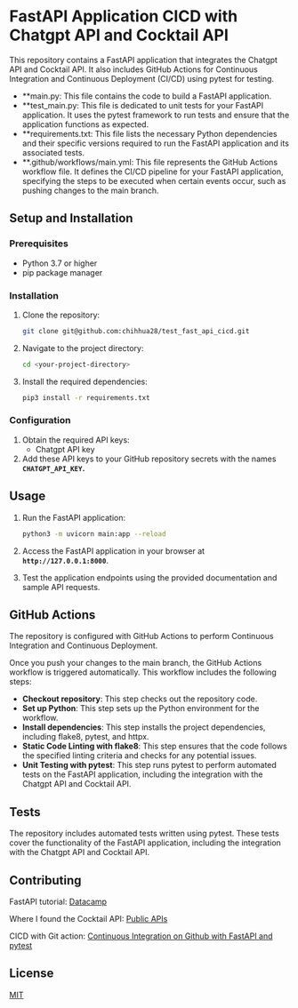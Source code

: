 # **FastAPI Application CICD with Chatgpt API and Cocktail API**

This repository contains a FastAPI application that integrates the Chatgpt API and Cocktail API. It also includes GitHub Actions for Continuous Integration and Continuous Deployment (CI/CD) using pytest for testing.

- **main.py: This file contains the code to build a FastAPI application. 
- **test_main.py: This file is dedicated to unit tests for your FastAPI application. It uses the pytest framework to run tests and ensure that the application functions as expected.
- **requirements.txt: This file lists the necessary Python dependencies and their specific versions required to run the FastAPI application and its associated tests.
- **.github/workflows/main.yml: This file represents the GitHub Actions workflow file. It defines the CI/CD pipeline for your FastAPI application, specifying the steps to be executed when certain events occur, such as pushing changes to the main branch.


## **Setup and Installation**

### **Prerequisites**

- Python 3.7 or higher
- pip package manager

### **Installation**

1. Clone the repository:
    
    ```bash
    git clone git@github.com:chihhua28/test_fast_api_cicd.git
    ```
    
2. Navigate to the project directory:
    
    ```bash
    cd <your-project-directory>
    ```
    
3. Install the required dependencies:
    
    ```bash
    pip3 install -r requirements.txt
    ```
    

### **Configuration**

1. Obtain the required API keys:
    - Chatgpt API key
2. Add these API keys to your GitHub repository secrets with the names **`CHATGPT_API_KEY`.**

## **Usage**

1. Run the FastAPI application:
    
    ```bash
    python3 -m uvicorn main:app --reload
    ```
    
2. Access the FastAPI application in your browser at **`http://127.0.0.1:8000`**.
3. Test the application endpoints using the provided documentation and sample API requests.

## **GitHub Actions**

The repository is configured with GitHub Actions to perform Continuous Integration and Continuous Deployment.

Once you push your changes to the main branch, the GitHub Actions workflow is triggered automatically. This workflow includes the following steps:

- **Checkout repository**: This step checks out the repository code.
- **Set up Python**: This step sets up the Python environment for the workflow.
- **Install dependencies**: This step installs the project dependencies, including flake8, pytest, and httpx.
- **Static Code Linting with flake8**: This step ensures that the code follows the specified linting criteria and checks for any potential issues.
- **Unit Testing with pytest**: This step runs pytest to perform automated tests on the FastAPI application, including the integration with the Chatgpt API and Cocktail API.

## **Tests**

The repository includes automated tests written using pytest. These tests cover the functionality of the FastAPI application, including the integration with the Chatgpt API and Cocktail API.

## **Contributing**

FastAPI tutorial: [Datacamp](https://www.datacamp.com/tutorial/introduction-fastapi-tutorial)

Where I found the Cocktail API: [Public APIs](https://github.com/public-apis/public-apis#food--drink)

CICD with Git action: [Continuous Integration on Github with FastAPI and pytest](https://retz.dev/blog/continuous-integration-github-fastapi-and-pytest)

## **License**

[MIT](https://choosealicense.com/licenses/mit/)
